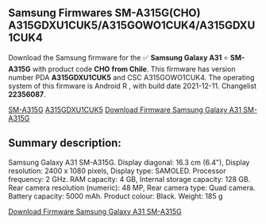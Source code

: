 <h2>Samsung Firmwares SM-A315G(CHO) A315GDXU1CUK5/A315GOWO1CUK4/A315GDXU1CUK4</h2>
Download the Samsung firmware for the ✅ <strong>Samsung Galaxy A31 </strong> ⭐ <strong>SM-A315G</strong> with product code <strong>CHO</strong> <strong> from Chile</strong>. This firmware has version number PDA <strong>A315GDXU1CUK5</strong> and CSC A315GOWO1CUK4. The operating system of this firmware is Android R , with build date 2021-12-11. Changelist <strong>22356087</strong>.


[SM-A315G](https://samfirm.shop/samsung/model/SM-A315G)
[A315GDXU1CUK5](https://samfirm.shop/samsung/pda/A315GDXU1CUK5)
[Download Firmware Samsung Galaxy A31 SM-A315G](https://samfirm.shop/samsung/firmware/481722)
<h2>Summary description:</h2>
<p>Samsung Galaxy A31 SM-A315G. Display diagonal: 16.3 cm (6.4"), Display resolution: 2400 x 1080 pixels, Display type: SAMOLED. Processor frequency: 2 GHz. RAM capacity: 4 GB, Internal storage capacity: 128 GB. Rear camera resolution (numeric): 48 MP, Rear camera type: Quad camera. Battery capacity: 5000 mAh. Product colour: Black. Weight: 185 g</p>


[Download Firmware Samsung Galaxy A31 SM-A315G](https://samfirm.shop/samsung/firmware/481722)
